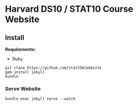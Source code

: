 # Harvard DS10 / STAT10 Course Website

## Install

**Requirements:**

- Ruby

```
git clone https://github.com/stat250/website
gem install jekyll
bundle
```

### Serve Website

```
bundle exec jekyll serve --watch
```
